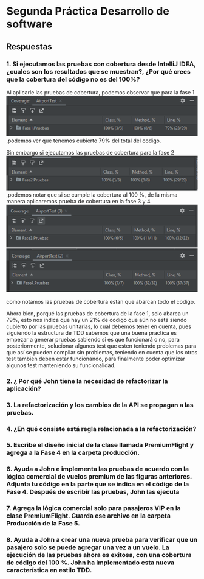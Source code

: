 
# Segunda Práctica Desarrollo de software
## Respuestas 

### 1. Si ejecutamos las pruebas con cobertura desde IntelliJ IDEA, ¿cuales son los resultados que se muestran?, ¿Por qué crees que la cobertura del código no es del 100%?
Al aplicarle las pruebas de cobertura, podemos observar que para la fase 1
![Coverage 1](https://github.com/Diego-Vasquez/DesarrolloDeSoftware/blob/main/PC2/PC2/src/pictures/CoverageFase1.PNG)
,podemos ver que tenemos cubierto 79% del total del codigo.

Sin embargo si ejecutamos las pruebas de cobertura para la fase 2
![Coverage 2](https://github.com/Diego-Vasquez/DesarrolloDeSoftware/blob/main/PC2/PC2/src/pictures/CoverageFase2.PNG)
,podemos notar que si se cumple la cobertura al 100 %, de la misma manera
aplicaremos prueba de cobertura en la fase 3 y 4
![Coverage 3](https://github.com/Diego-Vasquez/DesarrolloDeSoftware/blob/main/PC2/PC2/src/pictures/CoverageFase3.PNG)
![Coverage 4](https://github.com/Diego-Vasquez/DesarrolloDeSoftware/blob/main/PC2/PC2/src/pictures/CoverageFase4.PNG)

como notamos las pruebas de cobertura estan que abarcan todo el codigo.

Ahora bien, porqué las pruebas de cobertura de la fase 1, solo abarca un 79%, esto nos indica que hay un 21% de codigo 
que aún no está siendo cubierto por las pruebas unitarias, lo cual debemos tener en cuenta, pues siguiendo la estructura de 
TDD sabemos que una buena practica es empezar a generar pruebas sabiendo si es que funcionará o no, para posteriormente, 
solucionar algunos test que esten teniendo problemas para que así se pueden compilar sin problemas, teniendo en cuenta que los
otros test tambien deben estar funcionando, para finalmente poder optimizar algunos test manteniendo su funcionalidad.




### 2. ¿ Por qué John tiene la necesidad de refactorizar la aplicación?

### 3. La refactorización y los cambios de la API se propagan a las pruebas.

### 4. ¿En qué consiste está regla relacionada a la refactorización?

### 5. Escribe el diseño inicial de la clase llamada PremiumFlight y agrega a la Fase 4 en la carpeta producción.

### 6. Ayuda a John e implementa las pruebas de acuerdo con la lógica comercial de vuelos premium de las figuras anteriores. Adjunta tu código en la parte que se indica en el código de la Fase 4. Después de escribir las pruebas, John las ejecuta

### 7. Agrega la lógica comercial solo para pasajeros VIP en la clase PremiumFlight. Guarda ese archivo en la carpeta Producción de la Fase 5.

### 8. Ayuda a John a crear una nueva prueba para verificar que un pasajero solo se puede agregar una vez a un vuelo. La ejecución de las pruebas ahora es exitosa, con una cobertura de código del 100 %. John ha implementado esta nueva característica en estilo TDD.
